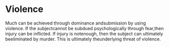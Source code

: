 # Violence

Much can be achieved through dominance andsubmission by using violence. If the subjectcannot be subdued psychologically through fear,then injury can be inflicted. If injury is notenough, then the subject can ultimately beeliminated by murder. This is ultimately theunderlying threat of violence.

